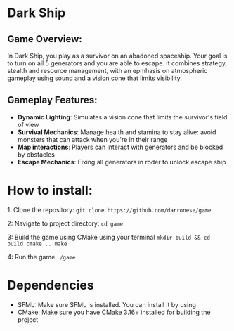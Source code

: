 # Dark Ship 

## Game Overview:
In Dark Ship, you play as a survivor on an abadoned spaceship.
Your goal is to turn on all 5 generators and you are able to escape.
It combines strategy, stealth and resource management, with an epmhasis
on atmospheric gameplay using sound and a vision cone that limits visibility.

## Gameplay Features:
- **Dynamic Lighting**: Simulates a vision cone that limits the survivor's field of view
- **Survival Mechanics**: Manage health and stamina to stay alive: avoid monsters that can attack when
    you're in their range
- **Map interactions**: Players can interact with generators and be blocked by obstacles
- **Escape Mechanics**: Fixing all generators in roder to unlock escape ship

# How to install:
1: Clone the repository:
    ```
    git clone https://github.com/darronese/game
    ```

2: Navigate to project directory:
    ```
    cd game
    ```

3: Build the game using CMake using your terminal
    ```
    mkdir build && cd build
    cmake ..
    make
    ```

4: Run the game
    ```
    ./game
    ```

# Dependencies
- SFML: Make sure SFML is installed. You can install it by using
- CMake: Make sure you have CMake 3.16+ installed for building the project


